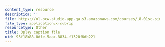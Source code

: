 ```yaml
---
content_type: resource
description: ''
file: https://ol-ocw-studio-app-qa.s3.amazonaws.com/courses/18-01sc-single-variable-calculus-fall-2010/93f18b880dfe5aae8834f1320f6db221_zUEuKrxgHws.vtt
file_type: application/x-subrip
resourcetype: Other
title: 3play caption file
uid: 93f18b88-0dfe-5aae-8834-f1320f6db221
---
```

